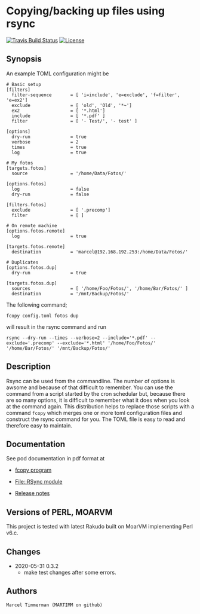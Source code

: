 # Copying/backing up files using rsync

[![Travis Build Status](https://travis-ci.org/MARTIMM/RSync.svg?branch=master)](https://travis-ci.org/MARTIMM/RSync)
[![License](http://martimm.github.io/label/License-label.svg)](http://www.perlfoundation.org/artistic_license_2_0)

## Synopsis

An example TOML configuration might be
```
# Basic setup
[filters]
  filter-sequence       = [ 'i=include', 'e=exclude', 'f=filter', 'e=ex2']
  exclude               = [ 'old', 'Old', '*~']
  ex2                   = [ '*.html']
  include               = [ '*.pdf' ]
  filter                = [ '- Test/', '- test' ]

[options]
  dry-run               = true
  verbose               = 2
  times                 = true
  log                   = true

# My fotos
[targets.fotos]
  source                = '/home/Data/Fotos/'

[options.fotos]
  log                   = false
  dry-run               = false

[filters.fotos]
  exclude               = [ '.precomp']
  filter                = [ ]

# On remote machine
[options.fotos.remote]
  log                   = true

[targets.fotos.remote]
  destination           = 'marcel@192.168.192.253:/home/Data/Fotos/'

# Duplicates
[options.fotos.dup]
  dry-run               = true

[targets.fotos.dup]
  sources               = [ '/home/Foo/Fotos/', '/home/Bar/Fotos/' ]
  destination           = '/mnt/Backup/Fotos/'
```
The following command;
```
fcopy config.toml fotos dup
```
will result in the rsync command and run
```
rsync --dry-run --times --verbose=2 --include='*.pdf' --exclude='.precomp' --exclude='*.html' '/home/Foo/Fotos/' '/home/Bar/Fotos/' '/mnt/Backup/Fotos/'
```

## Description

Rsync can be used from the commandline. The number of options is awsome and because of that difficult to remember. You can use the command from a script started by the cron schedular but, because there are so many options, it is difficult to remember what it does when you look at the command again. This distribution helps to replace those scripts with a command ```fcopy``` which merges one or more toml configuration files and construct the rsync command for you. The TOML file is easy to read and therefore easy to maintain.

## Documentation

See pod documentation in pdf format at

* [fcopy program](https://github.com/MARTIMM/RSync/blob/master/doc/fcopy.pdf)
* [File::RSync module](https://github.com/MARTIMM/RSync/blob/master/doc/RSync.pdf)

* [Release notes](https://github.com/MARTIMM/RSync/blob/master/doc/CHANGES.md)

## Versions of PERL, MOARVM

This project is tested with latest Rakudo built on MoarVM implementing Perl v6.c.

## Changes
* 2020-05-31 0.3.2
  * make test changes after some errors.

## Authors

```
Marcel Timmerman (MARTIMM on github)
```
